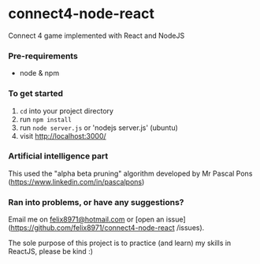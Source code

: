# connect4-node-react
Connect 4 game implemented with React and NodeJS

### Pre-requirements
- node & npm

### To get started

1. `cd` into your project directory
2. run `npm install`
3. run `node server.js` or 'nodejs server.js' (ubuntu)
4. visit <http://localhost:3000/>

### Artificial intelligence part
This used the "alpha beta pruning" algorithm developed by Mr Pascal Pons (https://www.linkedin.com/in/pascalpons)

### Ran into problems, or have any suggestions?
Email me on felix8971@hotmail.com or [open an issue](https://github.com/felix8971/connect4-node-react
/issues).

The sole purpose of this project is to practice (and learn) my skills in ReactJS, please be kind :)

